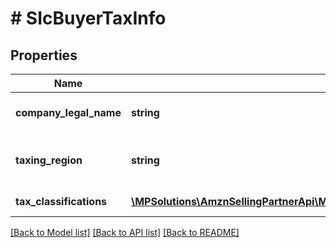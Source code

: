 # # SIcBuyerTaxInfo

## Properties

Name | Type | Description | Notes
------------ | ------------- | ------------- | -------------
**company_legal_name** | **string** | The legal name of the company. | [optional]
**taxing_region** | **string** | The country or region imposing the tax. | [optional]
**tax_classifications** | [**\MPSolutions\AmznSellingPartnerApi\Models\ShipmentInvoicing\SIcTaxClassification[]**](SIcTaxClassification.md) | The list of tax classifications. | [optional]

[[Back to Model list]](../../README.md#models) [[Back to API list]](../../README.md#endpoints) [[Back to README]](../../README.md)
